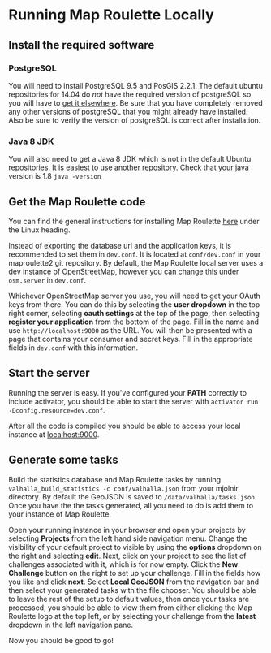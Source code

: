 # Running Map Roulette Locally
## Install the required software
### PostgreSQL
You will need to install PostgreSQL 9.5 and PosGIS 2.2.1. The default ubuntu repositories for 14.04 do _not_ have the required version of postgreSQL so you will have to [get it elsewhere](http://tecadmin.net/install-postgresql-server-on-ubuntu/). Be sure that you have completely removed any other versions of postgreSQL that you might already have installed. Also be sure to verify the version of postgreSQL is correct after installation.

### Java 8 JDK
You will also need to get a Java 8 JDK which is not in the default Ubuntu repositories. It is easiest to use [another repository](http://ubuntuhandbook.org/index.php/2015/01/install-openjdk-8-ubuntu-14-04-12-04-lts/). Check that your java version is 1.8 `java -version`

## Get the Map Roulette code
You can find the general instructions for installing Map Roulette [here](http://github.com/maproulette/maproulette2) under the Linux heading.

Instead of exporting the database url and the application keys, it is recommended to set them in `dev.conf`. It is located at `conf/dev.conf` in your maproulette2 git repository. By default, the Map Roulette local server uses a dev instance of OpenStreetMap, however you can change this under `osm.server` in `dev.conf`.

Whichever OpenStreetMap server you use, you will need to get your OAuth keys from there. You can do this by selecting the __user dropdown__ in the top right corner, selecting __oauth settings__ at the top of the page, then selecting __register your application__ from the bottom of the page. Fill in the name and use `http://localhost:9000` as the URL. You will then be presented with a page that contains your consumer and secret keys. Fill in the appropriate fields in `dev.conf` with this information.

## Start the server
Running the server is easy. If you've configured your __PATH__ correctly to include activator, you should be able to start the server with `activator run -Dconfig.resource=dev.conf`.

After all the code is compiled you should be able to access your local instance at [localhost:9000](http://localhost:9000).

## Generate some tasks
Build the statistics database and Map Roulette tasks by running `valhalla_build_statistics -c conf/valhalla.json` from your mjolnir directory. By default the GeoJSON is saved to `/data/valhalla/tasks.json`. Once you have the the tasks generated, all you need to do is add them to your instance of Map Roulette.

Open your running instance in your browser and open your projects by selecting __Projects__ from the left hand side navigation menu. Change the visibility of your default project to visible by using the __options__ dropdown on the right and selecting __edit__. Next, click on your project to see the list of challenges associated with it, which is for now empty. Click the __New Challenge__ button on the right to set up your challenge. Fill in the fields how you like and click __next__. Select __Local GeoJSON__ from the navigation bar and then select your generated tasks with the file chooser. You should be able to leave the rest of the setup to default values, then once your tasks are processed, you should be able to view them from either clicking the Map Roulette logo at the top left, or by selecting your challenge from the __latest__ dropdown in the left navigation pane.

Now you should be good to go!
